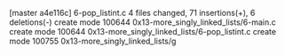[master a4e116c] 6-pop_listint.c
 4 files changed, 71 insertions(+), 6 deletions(-)
 create mode 100644 0x13-more_singly_linked_lists/6-main.c
 create mode 100644 0x13-more_singly_linked_lists/6-pop_listint.c
 create mode 100755 0x13-more_singly_linked_lists/g
